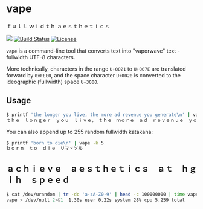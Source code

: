 # vape
ｆｕｌｌ ｗｉｄｔｈ ａｅｓｔｈｅｔｉｃｓ

[![](https://img.shields.io/crates/v/vape.svg)](https://crates.io/crates/vape) [![Build Status](https://travis-ci.org/JoshuaRLi/vape.svg?branch=master)](https://travis-ci.org/JoshuaRLi/vape) [![License](http://img.shields.io/badge/license-MIT-blue.svg)](https://github.com/JoshuaRLi/vape/blob/master/LICENSE)

`vape` is a command-line tool that converts text into "vaporwave" text - fullwidth UTF-8 characters.

More technically, characters in the range `U+0021` to `U+007E` are translated forward by `0xFEE0`, and the space character `U+0020` is converted to the ideographic (fullwidth) space `U+3000`.


## Usage

```sh
$ printf 'the longer you live, the more ad revenue you generate\n' | vape
ｔｈｅ　ｌｏｎｇｅｒ　ｙｏｕ　ｌｉｖｅ，　ｔｈｅ　ｍｏｒｅ　ａｄ　ｒｅｖｅｎｕｅ　ｙｏｕ　ｇｅｎｅｒａｔｅ
```

You can also append up to 255 random fullwidth katakana:

```sh
$ printf 'born to die\n' | vape -k 5
ｂｏｒｎ　ｔｏ　ｄｉｅ　リマヾソル
```


## ａｃｈｉｅｖｅ　ａｅｓｔｈｅｔｉｃｓ　ａｔ　ｈｇｉｈ　ｓｐｅｅｄ

```sh
$ cat /dev/urandom | tr -dc 'a-zA-Z0-9' | head -c 100000000 | time vape > /dev/null 2>&1     
vape > /dev/null 2>&1  1.30s user 0.22s system 28% cpu 5.259 total
```
